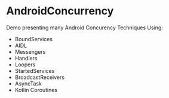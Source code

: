 # AndroidConcurrency
Demo presenting many Android Concurency Techniques
Using: 
- BoundServices 
- AIDL 
- Messengers
- Handlers
- Loopers
- StartedServices
- BroadcastReceivers
- AsyncTask
- Kotlin Coroutines

